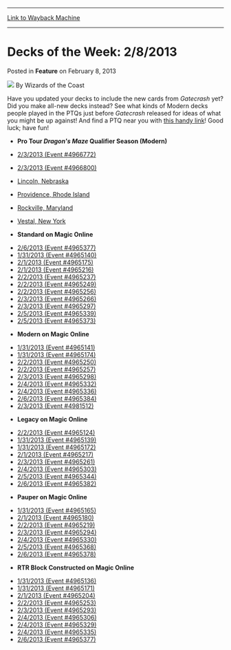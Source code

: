 
---
[Link to Wayback Machine](https://web.archive.org/web/20220119010221/https://magic.wizards.com/en/articles/archive/feature/decks-week-282013-2013-02-08)

[_metadata_:author]:- "Wizards of the Coast"
[_metadata_:description]:- "Have you updated your decks to include the new cards from Gatecrash yet? Did you make all-new decks instead? See what kinds of Modern decks people played in the PTQs just before Gatecrash released for ideas of what you might be up against! And find a PTQ near you with this handy link! Good luck; have fun!"
[_metadata_:generator]:- "Drupal 7 (http://drupal.org)"
[_metadata_:node]:- "596851"
[_metadata_:publish_date]:- "2013-02-08"
[_metadata_:source]:- "div-main-content"
[_metadata_:title]:- "Decks of the Week: 2/8/2013"
[_metadata_:wayback_capture_timestamp]:- "2022-01-19 01:02:21"
[_metadata_:wayback_raw_url]:- "https://web.archive.org/web/20220119010221id_/https://magic.wizards.com/en/articles/archive/feature/decks-week-282013-2013-02-08"
[_metadata_:wayback_url]:- "https://magic.wizards.com/en/articles/archive/feature/decks-week-282013-2013-02-08"
---


Decks of the Week: 2/8/2013
===========================



 Posted in **Feature**
 on February 8, 2013 






![](https://media.magic.wizards.com/styles/auth_small/public/images/person/wizards_author.jpg)
By Wizards of the Coast












Have you updated your decks to include the new cards from *Gatecrash* yet? Did you make all-new decks instead? See what kinds of Modern decks people played in the PTQs just before *Gatecrash* released for ideas of what you might be up against! And find a PTQ near you with [this handy link](http://www.wizards.com/Magic/TCG/Events.aspx?x=mtg/event/protour/qualifierlist#dgm)! Good luck; have fun! 

* **Pro Tour *Dragon's Maze* Qualifier Season (Modern)**
+ [2/3/2013 (Event #4966772)](http://archive.wizards.com/Magic/Digital/MagicOnlineTourn.aspx?x=mtg/digital/magiconline/tourn/4966772)
+ [2/3/2013 (Event #4966800)](http://archive.wizards.com/Magic/Digital/MagicOnlineTourn.aspx?x=mtg/digital/magiconline/tourn/4966800)
  
+ [Lincoln, Nebraska](/en/articles/archive/event-coverage/pro-tour-dragons-maze-qualifier-season-top-8-modern-decklists-2013-2)
+ [Providence, Rhode Island](/en/articles/archive/event-coverage/pro-tour-dragons-maze-qualifier-season-top-8-modern-decklists-2013-3)
+ [Rockville, Maryland](/en/articles/archive/event-coverage/pro-tour-dragons-maze-qualifier-season-top-8-modern-decklists-2013-4)
+ [Vestal, New York](/en/articles/archive/event-coverage/pro-tour-dragons-maze-qualifier-season-top-8-modern-decklists-2013-5)
* **Standard on Magic Online**
+ [2/6/2013 (Event #4965377)](http://archive.wizards.com/Magic/Digital/MagicOnlineTourn.aspx?x=mtg/digital/magiconline/tourn/4965377)
+ [1/31/2013 (Event #4965140)](http://archive.wizards.com/Magic/Digital/MagicOnlineTourn.aspx?x=mtg/digital/magiconline/tourn/4965140)
+ [2/1/2013 (Event #4965175)](http://archive.wizards.com/Magic/Digital/MagicOnlineTourn.aspx?x=mtg/digital/magiconline/tourn/4965175)
+ [2/1/2013 (Event #4965216)](http://archive.wizards.com/Magic/Digital/MagicOnlineTourn.aspx?x=mtg/digital/magiconline/tourn/4965216)
+ [2/2/2013 (Event #4965237)](http://archive.wizards.com/Magic/Digital/MagicOnlineTourn.aspx?x=mtg/digital/magiconline/tourn/4965237)
+ [2/2/2013 (Event #4965249)](http://archive.wizards.com/Magic/Digital/MagicOnlineTourn.aspx?x=mtg/digital/magiconline/tourn/4965249)
+ [2/2/2013 (Event #4965256)](http://archive.wizards.com/Magic/Digital/MagicOnlineTourn.aspx?x=mtg/digital/magiconline/tourn/4965256)
+ [2/3/2013 (Event #4965266)](http://archive.wizards.com/Magic/Digital/MagicOnlineTourn.aspx?x=mtg/digital/magiconline/tourn/4965266)
+ [2/3/2013 (Event #4965297)](http://archive.wizards.com/Magic/Digital/MagicOnlineTourn.aspx?x=mtg/digital/magiconline/tourn/4965297)
+ [2/5/2013 (Event #4965339)](http://archive.wizards.com/Magic/Digital/MagicOnlineTourn.aspx?x=mtg/digital/magiconline/tourn/4965339)
+ [2/5/2013 (Event #4965373)](http://archive.wizards.com/Magic/Digital/MagicOnlineTourn.aspx?x=mtg/digital/magiconline/tourn/4965373)
* **Modern on Magic Online**
+ [1/31/2013 (Event #4965141)](http://archive.wizards.com/Magic/Digital/MagicOnlineTourn.aspx?x=mtg/digital/magiconline/tourn/4965141)
+ [1/31/2013 (Event #4965174)](http://archive.wizards.com/Magic/Digital/MagicOnlineTourn.aspx?x=mtg/digital/magiconline/tourn/4965174)
+ [2/2/2013 (Event #4965250)](http://archive.wizards.com/Magic/Digital/MagicOnlineTourn.aspx?x=mtg/digital/magiconline/tourn/4965250)
+ [2/2/2013 (Event #4965257)](http://archive.wizards.com/Magic/Digital/MagicOnlineTourn.aspx?x=mtg/digital/magiconline/tourn/4965257)
+ [2/3/2013 (Event #4965298)](http://archive.wizards.com/Magic/Digital/MagicOnlineTourn.aspx?x=mtg/digital/magiconline/tourn/4965298)
+ [2/4/2013 (Event #4965332)](http://archive.wizards.com/Magic/Digital/MagicOnlineTourn.aspx?x=mtg/digital/magiconline/tourn/4965332)
+ [2/4/2013 (Event #4965336)](http://archive.wizards.com/Magic/Digital/MagicOnlineTourn.aspx?x=mtg/digital/magiconline/tourn/4965336)
+ [2/6/2013 (Event #4965384)](http://archive.wizards.com/Magic/Digital/MagicOnlineTourn.aspx?x=mtg/digital/magiconline/tourn/4965384)
+ [2/3/2013 (Event #4981512)](http://archive.wizards.com/Magic/Digital/MagicOnlineTourn.aspx?x=mtg/digital/magiconline/tourn/4981512)
* **Legacy on Magic Online**
+ [2/2/2013 (Event #4965124)](http://archive.wizards.com/Magic/Digital/MagicOnlineTourn.aspx?x=mtg/digital/magiconline/tourn/4965124)
+ [1/31/2013 (Event #4965139)](http://archive.wizards.com/Magic/Digital/MagicOnlineTourn.aspx?x=mtg/digital/magiconline/tourn/4965139)
+ [1/31/2013 (Event #4965172)](http://archive.wizards.com/Magic/Digital/MagicOnlineTourn.aspx?x=mtg/digital/magiconline/tourn/4965172)
+ [2/1/2013 (Event #4965217)](http://archive.wizards.com/Magic/Digital/MagicOnlineTourn.aspx?x=mtg/digital/magiconline/tourn/4965217)
+ [2/3/2013 (Event #4965261)](http://archive.wizards.com/Magic/Digital/MagicOnlineTourn.aspx?x=mtg/digital/magiconline/tourn/4965261)
+ [2/4/2013 (Event #4965303)](http://archive.wizards.com/Magic/Digital/MagicOnlineTourn.aspx?x=mtg/digital/magiconline/tourn/4965303)
+ [2/5/2013 (Event #4965344)](http://archive.wizards.com/Magic/Digital/MagicOnlineTourn.aspx?x=mtg/digital/magiconline/tourn/4965344)
+ [2/6/2013 (Event #4965382)](http://archive.wizards.com/Magic/Digital/MagicOnlineTourn.aspx?x=mtg/digital/magiconline/tourn/4965382)
* **Pauper on Magic Online**
+ [1/31/2013 (Event #4965165)](http://archive.wizards.com/Magic/Digital/MagicOnlineTourn.aspx?x=mtg/digital/magiconline/tourn/4965165)
+ [2/1/2013 (Event #4965180)](http://archive.wizards.com/Magic/Digital/MagicOnlineTourn.aspx?x=mtg/digital/magiconline/tourn/4965180)
+ [2/2/2013 (Event #4965219)](http://archive.wizards.com/Magic/Digital/MagicOnlineTourn.aspx?x=mtg/digital/magiconline/tourn/4965219)
+ [2/3/2013 (Event #4965294)](http://archive.wizards.com/Magic/Digital/MagicOnlineTourn.aspx?x=mtg/digital/magiconline/tourn/4965294)
+ [2/4/2013 (Event #4965330)](http://archive.wizards.com/Magic/Digital/MagicOnlineTourn.aspx?x=mtg/digital/magiconline/tourn/4965330)
+ [2/5/2013 (Event #4965368)](http://archive.wizards.com/Magic/Digital/MagicOnlineTourn.aspx?x=mtg/digital/magiconline/tourn/4965368)
+ [2/6/2013 (Event #4965378)](http://archive.wizards.com/Magic/Digital/MagicOnlineTourn.aspx?x=mtg/digital/magiconline/tourn/4965378)
* **RTR Block Constructed on Magic Online**
+ [1/31/2013 (Event #4965136)](http://archive.wizards.com/Magic/Digital/MagicOnlineTourn.aspx?x=mtg/digital/magiconline/tourn/4965136)
+ [1/31/2013 (Event #4965171)](http://archive.wizards.com/Magic/Digital/MagicOnlineTourn.aspx?x=mtg/digital/magiconline/tourn/4965171)
+ [2/1/2013 (Event #4965204)](http://archive.wizards.com/Magic/Digital/MagicOnlineTourn.aspx?x=mtg/digital/magiconline/tourn/4965204)
+ [2/2/2013 (Event #4965253)](http://archive.wizards.com/Magic/Digital/MagicOnlineTourn.aspx?x=mtg/digital/magiconline/tourn/4965253)
+ [2/3/2013 (Event #4965293)](http://archive.wizards.com/Magic/Digital/MagicOnlineTourn.aspx?x=mtg/digital/magiconline/tourn/4965293)
+ [2/4/2013 (Event #4965306)](http://archive.wizards.com/Magic/Digital/MagicOnlineTourn.aspx?x=mtg/digital/magiconline/tourn/4965306)
+ [2/4/2013 (Event #4965329)](http://archive.wizards.com/Magic/Digital/MagicOnlineTourn.aspx?x=mtg/digital/magiconline/tourn/4965329)
+ [2/4/2013 (Event #4965335)](http://archive.wizards.com/Magic/Digital/MagicOnlineTourn.aspx?x=mtg/digital/magiconline/tourn/4965335)
+ [2/6/2013 (Event #4965377)](http://archive.wizards.com/Magic/Digital/MagicOnlineTourn.aspx?x=mtg/digital/magiconline/tourn/4965377)






